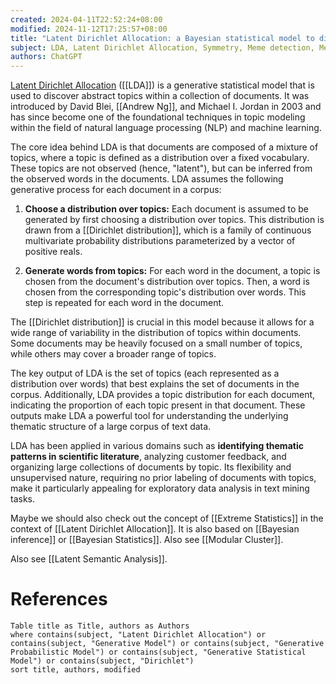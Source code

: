 ```yaml
---
created: 2024-04-11T22:52:24+08:00
modified: 2024-11-12T17:25:57+08:00
title: "Latent Dirichlet Allocation: a Bayesian statistical model to discover abstract topics within a collection of documents."
subject: LDA, Latent Dirichlet Allocation, Symmetry, Meme detection, Meme Management, NSM, Andrew Ng, Point of Interest, Interesting Points, Prompt Collection, Extreme Statistics, Generative Model, Generative Probabilistic Model, Generative Statistical Model, Compression, Bayesian Statistics, Bayesian Network, Simplex, Simplices, Latent Semantic Analysis
authors: ChatGPT
---
```


[Latent Dirichlet Allocation](https://en.wikipedia.org/wiki/Latent_Dirichlet_allocation) ([[LDA]]) is a generative statistical model that is used to discover abstract topics within a collection of documents. It was introduced by David Blei, [[Andrew Ng]], and Michael I. Jordan in 2003 and has since become one of the foundational techniques in topic modeling within the field of natural language processing (NLP) and machine learning.

The core idea behind LDA is that documents are composed of a mixture of topics, where a topic is defined as a distribution over a fixed vocabulary. These topics are not observed (hence, "latent"), but can be inferred from the observed words in the documents. LDA assumes the following generative process for each document in a corpus:

1. **Choose a distribution over topics:** Each document is assumed to be generated by first choosing a distribution over topics. This distribution is drawn from a [[Dirichlet distribution]], which is a family of continuous multivariate probability distributions parameterized by a vector of positive reals.
    
2. **Generate words from topics:** For each word in the document, a topic is chosen from the document's distribution over topics. Then, a word is chosen from the corresponding topic's distribution over words. This step is repeated for each word in the document.
    

The [[Dirichlet distribution]] is crucial in this model because it allows for a wide range of variability in the distribution of topics within documents. Some documents may be heavily focused on a small number of topics, while others may cover a broader range of topics.

The key output of LDA is the set of topics (each represented as a distribution over words) that best explains the set of documents in the corpus. Additionally, LDA provides a topic distribution for each document, indicating the proportion of each topic present in that document. These outputs make LDA a powerful tool for understanding the underlying thematic structure of a large corpus of text data.

LDA has been applied in various domains such as **identifying thematic patterns in scientific literature**, analyzing customer feedback, and organizing large collections of documents by topic. Its flexibility and unsupervised nature, requiring no prior labeling of documents with topics, make it particularly appealing for exploratory data analysis in text mining tasks.

Maybe we should also check out the concept of [[Extreme Statistics]] in the context of [[Latent Dirichlet Allocation]]. It is also based on [[Bayesian inference]] or [[Bayesian Statistics]]. Also see [[Modular Cluster]].

Also see [[Latent Semantic Analysis]].

# References
```dataview 
Table title as Title, authors as Authors
where contains(subject, "Latent Dirichlet Allocation") or contains(subject, "Generative Model") or contains(subject, "Generative Probabilistic Model") or contains(subject, "Generative Statistical Model") or contains(subject, "Dirichlet")
sort title, authors, modified
```